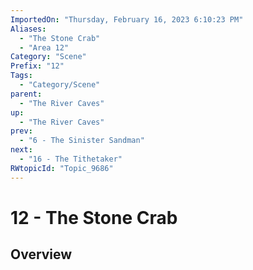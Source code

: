```yaml
---
ImportedOn: "Thursday, February 16, 2023 6:10:23 PM"
Aliases:
  - "The Stone Crab"
  - "Area 12"
Category: "Scene"
Prefix: "12"
Tags:
  - "Category/Scene"
parent:
  - "The River Caves"
up:
  - "The River Caves"
prev:
  - "6 - The Sinister Sandman"
next:
  - "16 - The Tithetaker"
RWtopicId: "Topic_9686"
---
```

# 12 - The Stone Crab
## Overview
